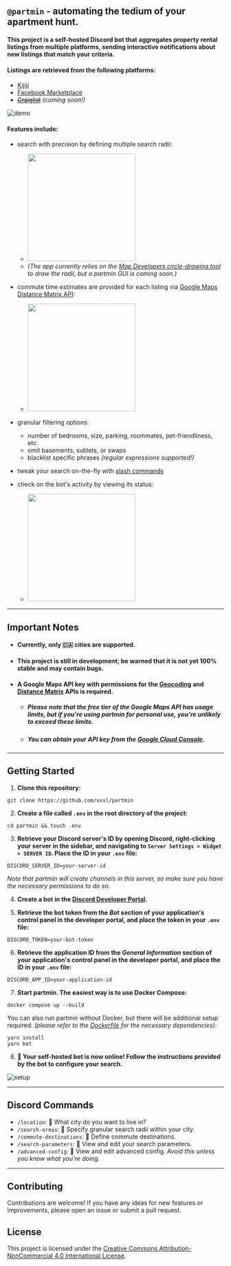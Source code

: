 ## `@partmin` - automating the tedium of your apartment hunt.

#### This project is a self-hosted Discord bot that aggregates property rental listings from multiple platforms, sending interactive notifications about new listings that match your criteria.

#### **Listings are retrieved from the following platforms:**

- [Kijiji](https://www.kijiji.ca/)
- [Facebook Marketplace](https://www.facebook.com/marketplace)
- ~~[Craiglist](https://montreal.craigslist.org/)~~ _(coming soon!)_

![demo](https://github.com/vxsl/partmin/assets/53827672/bae4c2f9-675a-4329-8f4a-8d85afd74948)

#### **Features include:**

- search with precision by defining multiple search radii:

  - <img src="https://github.com/vxsl/partmin/assets/53827672/1c86e658-3fdd-439d-ad3f-30a8cfb05b85" width="250">
  - _(The app currently relies on the [Map Developers circle-drawing tool](https://www.mapdevelopers.com/draw-circle-tool.php) to draw the radii, but a partmin GUI is coming soon.)_

- commute time estimates are provided for each listing via [Google Maps Distance Matrix API](https://developers.google.com/maps/documentation/distance-matrix/overview):

  - <img src="https://github.com/vxsl/partmin/assets/53827672/0a53ea49-8530-47d4-a2d9-999781818ea7" width="250">

- granular filtering options:

  - number of bedrooms, size, parking, roommates, pet-friendliness, etc.
  - omit basements, sublets, or swaps
  - blacklist specific phrases _(regular expressions supported!)_

- tweak your search on-the-fly with [slash commands](#discord-commands)
- check on the bot's activity by viewing its status:
  - <img src="https://github.com/vxsl/partmin/assets/53827672/22f015f5-ca76-49d4-ba34-d4c91b5ef5e2" width="250">

---

## Important Notes

- #### Currently, only 🇨🇦 cities are supported.

- #### This project is still in development; be warned that it is not yet 100% stable and may contain bugs.

- #### A Google Maps API key with permissions for the [Geocoding](https://developers.google.com/maps/documentation/geocoding/overview) and [Distance Matrix](https://developers.google.com/maps/documentation/distance-matrix/overview) APIs is required.
  - ##### Please note that the free tier of the Google Maps API has usage limits, but if you're using partmin for personal use, you're unlikely to exceed these limits.
  - ##### You can obtain your API key from the [Google Cloud Console](https://console.cloud.google.com/).

---

## Getting Started

<!-- The easiest way to run partmin is by using Docker. -->

1. **Clone this repository:**

```shell
git clone https://github.com/vxsl/partmin
```

2. **Create a file called `.env` in the root directory of the project:**

```shell
cd partmin && touch .env
```

3. **Retrieve your Discord server's ID by opening Discord, right-clicking your server in the sidebar, and navigating to `Server Settings > Widget > SERVER ID`. Place the ID in your `.env` file:**

```
DISCORD_SERVER_ID=your-server-id
```

_Note that partmin will create channels in this server, so make sure you have the necessary permissions to do so._

4. **Create a bot in the [Discord Developer Portal](https://discord.com/developers/applications/).**

5. **Retrieve the bot token from the _Bot_ section of your application's control panel in the developer portal, and place the token in your `.env` file:**

```
DISCORD_TOKEN=your-bot-token
```

6. **Retrieve the application ID from the _General Information_ section of your application's control panel in the developer portal, and place the ID in your `.env` file:**

```
DISCORD_APP_ID=your-application-id
```

7. **Start partmin. The easiest way is to use Docker Compose:**

```shell
docker compose up --build
```

You can also run partmin without Docker, but there will be additional setup required. _(please refer to the [Dockerfile](Dockerfile) for the necessary dependencies):_

```shell
yarn install
yarn bot
```

8. **🚀 Your self-hosted bot is now online! Follow the instructions provided by the bot to configure your search.**

![setup](https://github.com/vxsl/partmin/assets/53827672/917a1104-8ef6-44e6-9ecb-d95cefb4169a)

---

## Discord Commands

- `/location`: 📌 What city do you want to live in?
- `/search-areas`: 📌 Specify granular search radii within your city.
- `/commute-destinations`: 📌 Define commute destinations.
- `/search-parameters`: 📄 View and edit your search parameters.
- `/advanced-config`: 📄 View and edit advanced config. _Avoid this unless you know what you're doing._

---

## Contributing

Contributions are welcome! If you have any ideas for new features or improvements, please open an issue or submit a pull request.

## License

This project is licensed under the [Creative Commons Attribution-NonCommercial 4.0 International License](LICENSE).
